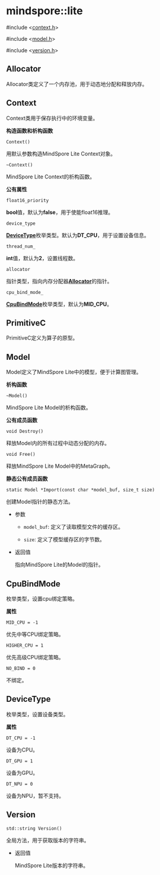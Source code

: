 # mindspore::lite

#include &lt;[context.h](https://gitee.com/mindspore/mindspore/blob/master/mindspore/lite/include/context.h)&gt;

#include &lt;[model.h](https://gitee.com/mindspore/mindspore/blob/master/mindspore/lite/include/model.h)&gt;

#include &lt;[version.h](https://gitee.com/mindspore/mindspore/blob/master/mindspore/lite/include/version.h)&gt;


## Allocator

Allocator类定义了一个内存池，用于动态地分配和释放内存。

## Context

Context类用于保存执行中的环境变量。

**构造函数和析构函数**

```
Context()
```

用默认参数构造MindSpore Lite Context对象。

```
~Context()
```

MindSpore Lite Context的析构函数。

**公有属性**

```
float16_priority
```

**bool**值，默认为**false**，用于使能float16推理。

```
device_type
```

[**DeviceType**](https://www.mindspore.cn/lite/docs/zh-CN/master/apicc/lite.html#devicetype)枚举类型。默认为**DT_CPU**，用于设置设备信息。

```
thread_num_
```

**int**值，默认为**2**，设置线程数。

```
allocator
```

指针类型，指向内存分配器[**Allocator**](https://www.mindspore.cn/lite/docs/zh-CN/master/apicc/lite.html#allocator)的指针。

```
cpu_bind_mode_ 
```

[**CpuBindMode**](https://www.mindspore.cn/lite/docs/zh-CN/master/apicc/lite.html#cpubindmode)枚举类型，默认为**MID_CPU**。 

## PrimitiveC

PrimitiveC定义为算子的原型。

## Model

Model定义了MindSpore Lite中的模型，便于计算图管理。

**析构函数**

```
~Model()
```

MindSpore Lite Model的析构函数。

**公有成员函数**

```     
void Destroy()
```

释放Model内的所有过程中动态分配的内存。

```
void Free()
```

释放MindSpore Lite Model中的MetaGraph。

**静态公有成员函数**

```
static Model *Import(const char *model_buf, size_t size)
```

创建Model指针的静态方法。

- 参数    

  - `model_buf`: 定义了读取模型文件的缓存区。   

  - `size`: 定义了模型缓存区的字节数。

- 返回值  

  指向MindSpore Lite的Model的指针。
      
## CpuBindMode
枚举类型，设置cpu绑定策略。

**属性**

```
MID_CPU = -1
```

优先中等CPU绑定策略。

```
HIGHER_CPU = 1
```

优先高级CPU绑定策略。

```
NO_BIND = 0
```

不绑定。

## DeviceType
枚举类型，设置设备类型。

**属性**

```
DT_CPU = -1
```

设备为CPU。

```
DT_GPU = 1
```

设备为GPU。

```
DT_NPU = 0
```

设备为NPU，暂不支持。

## Version

```
std::string Version()
```
全局方法，用于获取版本的字符串。

- 返回值

    MindSpore Lite版本的字符串。